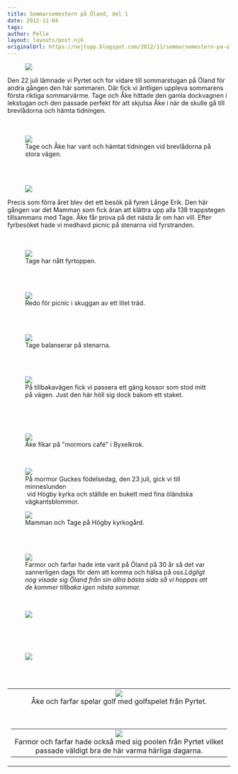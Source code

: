 ```yaml
---
title: Sommarsemestern på Öland, del 1
date: 2012-11-04
tags: 	
author: Pelle
layout: layouts/post.njk
originalUrl: https://nejtupp.blogspot.com/2012/11/sommarsemestern-pa-oland-del-1.html
---
```




<figure>
	<img src="../../../../img/O%CC%88land+-+Allma%CC%88nt-5C5C6540.jpg">
</figure>

Den 22 juli lämnade vi Pyrtet och for vidare till sommarstugan på Öland för andra gången den här sommaren. Där fick vi äntligen uppleva sommarens första riktiga sommarvärme. Tage och Åke hittade den gamla dockvagnen i lekstugan och den passade perfekt för att skjutsa Åke i när de skulle gå till brevlådorna och hämta tidningen.<br><br><br>

<figure>
	<img src="../../../../img/O%CC%88land+-+Allma%CC%88nt-5C5C6542.jpg">
	<figcaption>Tage och Åke har varit och hämtat tidningen vid brevlådorna på stora vägen.</figcaption>
</figure><br><br>

<figure>
	<img src="../../../../img/O%CC%88land+-+La%CC%8Ange+Erik+och+da%CC%88rkring-5C5C6459.jpg">
</figure>

Precis som förra året blev det ett besök på fyren Långe Erik. Den här gången var det Mamman som fick äran att klättra upp alla 138 trappstegen tillsammans med Tage. Åke får prova på det nästa år om han vill. Efter fyrbesöket hade vi medhavd picnic på stenarna vid fyrstranden.<br><br><br>

<figure>
	<img src="../../../../img/O%CC%88land+-+La%CC%8Ange+Erik+och+da%CC%88rkring-5C5C6455.jpg">
	<figcaption>Tage har nått fyrtoppen.</figcaption>
</figure><br><br>

<figure>
	<img src="../../../../img/O%CC%88land+-+La%CC%8Ange+Erik+och+da%CC%88rkring-5C5C6436.jpg">
	<figcaption>Redo för picnic i skuggan av ett litet träd.</figcaption>
</figure><br><br>

<figure>
	<img src="../../../../img/O%CC%88land+-+La%CC%8Ange+Erik+och+da%CC%88rkring-5C5C6441.jpg">
	<figcaption>Tage balanserar på stenarna.</figcaption>
</figure><br><br>

<figure>
	<img src="../../../../img/O%CC%88land+-+La%CC%8Ange+Erik+och+da%CC%88rkring-5C5C6465.jpg">
	<figcaption>På tillbakavägen fick vi passera ett gäng kossor som stod mitt på vägen. Just den här höll sig dock bakom ett staket.</figcaption>
</figure><br><br><br>

<figure>
	<img src="../../../../img/O%CC%88land+-+La%CC%8Ange+Erik+och+da%CC%88rkring-5C5C6474.jpg">
	<figcaption>Åke fikar på "mormors café" i Byxelkrok.</figcaption>
</figure><br>

<figure>
	<img src="../../../../img/O%CC%88land+-+La%CC%8Ange+Erik+och+da%CC%88rkring-5C5C6481.jpg">
	<figcaption>På mormor Guckes födelsedag, den 23 juli, gick vi till minneslunden<br> vid Högby kyrka och ställde en bukett med fina öländska vägkantsblommor.</figcaption>
</figure>



<figure>
	<img src="../../../../img/O%CC%88land+-+La%CC%8Ange+Erik+och+da%CC%88rkring-5C5C6484.jpg">
	<figcaption>Mamman och Tage på Högby kyrkogård.</figcaption>
</figure><br><br>

<figure>
	<img src="../../../../img/O%CC%88land+-+Farmor+och+farfar-5C5C6508.jpg">
	<figcaption>Farmor och farfar hade inte varit på Öland på 30 år så det var sannerligen dags för dem att komma och hälsa på oss.</i><i>Lägligt nog visade sig Öland från sin allra bästa sida så vi hoppas att de kommer tillbaka igen nästa sommar.</figcaption>
</figure><br>

<figure>
	<img src="../../../../img/O%CC%88land+-+Farmor+och+farfar-5C5C6518.jpg">
</figure>

<br><br><br>

<figure>
	<img src="../../../../img/O%CC%88land+-+Farmor+och+farfar-5C5C6490.jpg">
</figure>

<br><br><table cellpadding="0" cellspacing="0" class="tr-caption-container" style="margin-left: auto; margin-right: auto; text-align: center;"><tbody><tr><td style="text-align: center;"><img src="../../../../img/O%CC%88land+-+Farmor+och+farfar-5C5C6485.jpg">
	<figcaption>Åke och farfar spelar golf med golfspelet från Pyrtet.</figcaption>
</figure><br><table cellpadding="0" cellspacing="0" class="tr-caption-container" style="margin-left: auto; margin-right: auto; text-align: center;"><tbody><tr><td style="text-align: center;"><img src="../../../../img/O%CC%88land+-+Farmor+och+farfar-5C5C6500.jpg">
	<figcaption>Farmor och farfar hade också med sig poolen från Pyrtet vilket passade väldigt bra de här varma härliga dagarna.</figcaption>
</figure>


